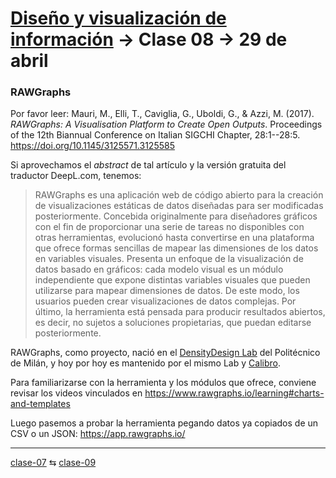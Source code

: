 # [Diseño y visualización de información](https://github.com/profesorfaco/troncal/) → Clase 08 → 29 de abril

### RAWGraphs

Por favor leer: Mauri, M., Elli, T., Caviglia, G., Uboldi, G., & Azzi, M. (2017). *RAWGraphs: A Visualisation Platform to Create Open Outputs*. Proceedings of the 12th Biannual Conference on Italian SIGCHI Chapter, 28:1--28:5. https://doi.org/10.1145/3125571.3125585

Si aprovechamos el *abstract* de tal artículo y la versión gratuita del traductor DeepL.com, tenemos:

> RAWGraphs es una aplicación web de código abierto para la creación de visualizaciones estáticas de datos diseñadas para ser modificadas posteriormente. Concebida originalmente para diseñadores gráficos con el fin de proporcionar una serie de tareas no disponibles con otras herramientas, evolucionó hasta convertirse en una plataforma que ofrece formas sencillas de mapear las dimensiones de los datos en variables visuales. Presenta un enfoque de la visualización de datos basado en gráficos: cada modelo visual es un módulo independiente que expone distintas variables visuales que pueden utilizarse para mapear dimensiones de datos. De este modo, los usuarios pueden crear visualizaciones de datos complejas. Por último, la herramienta está pensada para producir resultados abiertos, es decir, no sujetos a soluciones propietarias, que puedan editarse posteriormente.

RAWGraphs, como proyecto, nació en el [DensityDesign Lab](https://densitydesign.org/) del Politécnico de Milán, y hoy por hoy es mantenido por el mismo Lab y [Calibro](https://calib.ro/).

Para familiarizarse con la herramienta y los módulos que ofrece, conviene revisar los videos vinculados en https://www.rawgraphs.io/learning#charts-and-templates

Luego pasemos a probar la herramienta pegando datos ya copiados de un CSV o un JSON: https://app.rawgraphs.io/

_ _ _ _ 

[clase-07](https://github.com/profesorfaco/troncal/blob/main/clase-07/README.md) ⇆ [clase-09](https://github.com/profesorfaco/troncal/blob/main/clase-09/README.md)
